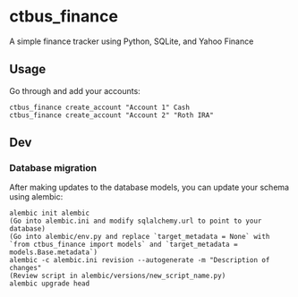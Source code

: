 # ctbus_finance

A simple finance tracker using Python, SQLite, and Yahoo Finance

## Usage

Go through and add your accounts:

```
ctbus_finance create_account "Account 1" Cash
ctbus_finance create_account "Account 2" "Roth IRA"
```



## Dev

### Database migration

After making updates to the database models, you can update your schema using alembic:

```
alembic init alembic
(Go into alembic.ini and modify sqlalchemy.url to point to your database)
(Go into alembic/env.py and replace `target_metadata = None` with `from ctbus_finance import models` and `target_metadata = models.Base.metadata`)
alembic -c alembic.ini revision --autogenerate -m "Description of changes"
(Review script in alembic/versions/new_script_name.py)
alembic upgrade head
```
